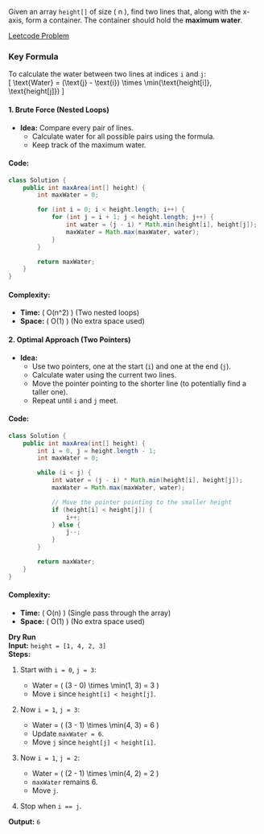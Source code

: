 Given an array `height[]` of size \( n \), find two lines that, along with the x-axis, form a container. The container should hold the **maximum water**.

[Leetcode Problem](https://leetcode.com/problems/container-with-most-water/)

### Key Formula
To calculate the water between two lines at indices `i` and `j`:  
\[
\text{Water} = (\text{j} - \text{i}) \times \min(\text{height[i]}, \text{height[j]})
\]


#### 1. **Brute Force (Nested Loops)**
- **Idea:** Compare every pair of lines.  
  - Calculate water for all possible pairs using the formula.
  - Keep track of the maximum water.

#### Code:
```java
class Solution {
    public int maxArea(int[] height) {
        int maxWater = 0;

        for (int i = 0; i < height.length; i++) {
            for (int j = i + 1; j < height.length; j++) {
                int water = (j - i) * Math.min(height[i], height[j]);
                maxWater = Math.max(maxWater, water);
            }
        }

        return maxWater;
    }
}
```

#### Complexity:
- **Time:** \( O(n^2) \) (Two nested loops)
- **Space:** \( O(1) \) (No extra space used)


#### 2. **Optimal Approach (Two Pointers)**
- **Idea:**  
  - Use two pointers, one at the start (`i`) and one at the end (`j`).  
  - Calculate water using the current two lines.  
  - Move the pointer pointing to the shorter line (to potentially find a taller one).  
  - Repeat until `i` and `j` meet.

#### Code:
```java
class Solution {
    public int maxArea(int[] height) {
        int i = 0, j = height.length - 1;
        int maxWater = 0;

        while (i < j) {
            int water = (j - i) * Math.min(height[i], height[j]);
            maxWater = Math.max(maxWater, water);

            // Move the pointer pointing to the smaller height
            if (height[i] < height[j]) {
                i++;
            } else {
                j--;
            }
        }

        return maxWater;
    }
}
```

#### Complexity:
- **Time:** \( O(n) \) (Single pass through the array)
- **Space:** \( O(1) \) (No extra space used)



**Dry Run** <br>
**Input:** `height = [1, 4, 2, 3]`  
**Steps:**
1. Start with `i = 0`, `j = 3`:
   - Water = \( (3 - 0) \times \min(1, 3) = 3 \)
   - Move `i` since `height[i] < height[j]`.

2. Now `i = 1`, `j = 3`:
   - Water = \( (3 - 1) \times \min(4, 3) = 6 \)
   - Update `maxWater = 6`.
   - Move `j` since `height[j] < height[i]`.

3. Now `i = 1`, `j = 2`:
   - Water = \( (2 - 1) \times \min(4, 2) = 2 \)
   - `maxWater` remains 6.
   - Move `j`.

4. Stop when `i == j`.

**Output:** `6`